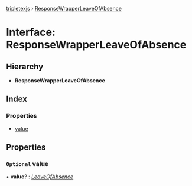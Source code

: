 [tripletexjs](../README.md) › [ResponseWrapperLeaveOfAbsence](responsewrapperleaveofabsence.md)

# Interface: ResponseWrapperLeaveOfAbsence

## Hierarchy

* **ResponseWrapperLeaveOfAbsence**

## Index

### Properties

* [value](responsewrapperleaveofabsence.md#optional-value)

## Properties

### `Optional` value

• **value**? : *[LeaveOfAbsence](../modules/leaveofabsence.md)*
